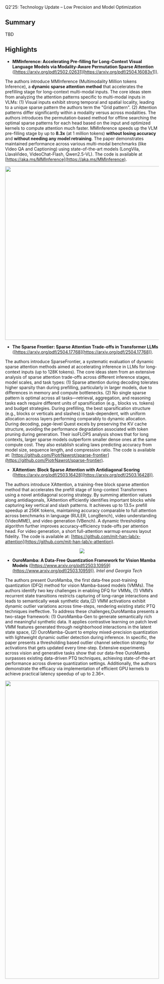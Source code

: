 Q2'25: Technology Update – Low Precision and Model Optimization
## Summary 
TBD
## Highlights
- **MMInference: Accelerating Pre-filling for Long-Context Visual Language Models via Modality-Aware Permutation Sparse Attention** ([https://arxiv.org/pdf/2502.02631](https://arxiv.org/pdf/2504.16083v1)).

The authors introduce MMInference (Multimodality Million tokens Inference), a **dynamic sparse attention method** that accelerates the prefilling stage for long-context multi-modal inputs. The core ideas stem
from analyzing the attention patterns specific to multi-modal inputs in VLMs: (1) Visual inputs exhibit strong temporal and spatial locality, leading to a unique sparse pattern the authors term the "Grid pattern".
(2) Attention patterns differ significantly within a modality versus across modalities. The authors introduces the permutation-based method for offline searching the optimal sparse patterns for each head based on the input and 
optimized kernels to compute attention much faster. MMInference speeds up the VLM pre-filling stage by up to **8.3x** (at 1 million tokens) **without losing accuracy** and **without needing any model retraining**.
The paper demonstrates maintained performance across various multi-modal benchmarks (like Video QA and Captioning) using state-of-the-art models (LongVila, LlavaVideo, VideoChat-Flash, Qwen2.5-VL).
The code is available at [https://aka.ms/MMInference](https://aka.ms/MMInference).

<p align="center">
  <img width="640" height="568" src="https://github.com/user-attachments/assets/c39d2f43-7198-435a-8679-8a145a78d0a8">
</p>

- **The Sparse Frontier: Sparse Attention Trade-offs in Transformer LLMs** ([https://arxiv.org/pdf/2504.17768](https://arxiv.org/pdf/2504.17768)).

The authors introduce SparseFrontier, a systematic evaluation of dynamic sparse attention methods aimed at accelerating inference in LLMs for long-context inputs (up to 128K tokens). The core ideas stem from an extensive analysis of sparse attention trade-offs across different inference stages, model scales, and task types: (1) Sparse attention during decoding tolerates higher sparsity than during prefilling, particularly in larger models, due to differences in memory and compute bottlenecks.
(2) No single sparse pattern is optimal across all tasks—retrieval, aggregation, and reasoning tasks each require different units of sparsification (e.g., blocks vs. tokens) and budget strategies.
During prefilling, the best sparsification structure (e.g., blocks or verticals and slashes) is task-dependent, with uniform allocation across layers performing comparably to dynamic allocation.
During decoding, page-level Quest excels by preserving the KV cache structure, avoiding the performance degradation associated with token pruning during generation.
Their isoFLOPS analysis shows that for long contexts, larger sparse models outperform smaller dense ones at the same compute cost. They also establish scaling laws predicting accuracy from model size, sequence length, and compression ratio.
The code is available at: [https://github.com/PiotrNawrot/sparse-frontier](https://github.com/PiotrNawrot/sparse-frontier).

- **XAttention: Block Sparse Attention with Antidiagonal Scoring** ([https://arxiv.org/pdf/2503.16428](https://arxiv.org/pdf/2503.16428)).

The authors introduce XAttention, a training-free block sparse attention method that accelerates the prefill stage of long-context Transformers using a novel antidiagonal scoring strategy. By summing attention values along antidiagonals, XAttention efficiently identifies important blocks while capturing key vertical and slash patterns.
It achieves up to 13.5× prefill speedup at 256K tokens, maintaining accuracy comparable to full attention across benchmarks in language (RULER, LongBench), video understanding (VideoMME), and video generation (VBench). A dynamic thresholding algorithm further improves accuracy-efficiency trade-offs per attention head. For video generation, a short full-attention warmup ensures layout fidelity.
The code is available at: [https://github.com/mit-han-lab/x-attention](https://github.com/mit-han-lab/x-attention).

<p align="center">
  <img src="https://github.com/user-attachments/assets/388094c8-e87c-479a-9704-c5a7202d33e2">
</p>

- **OuroMamba: A Data-Free Quantization Framework for Vision Mamba Models** ([https://www.arxiv.org/pdf/2503.10959](https://www.arxiv.org/pdf/2503.10959)).
  *Intel and Georgia Tech*
  
The authors present OuroMamba, the first data-free post-training quantization (DFQ) method for vision Mamba-based models (VMMs). The authors identify two key challenges in enabling DFQ for VMMs, (1) VMM’s recurrent state transitions
restricts capturing of long-range interactions and leads to semantically weak synthetic data,(2) VMM activations exhibit dynamic outlier variations across time-steps, rendering existing static PTQ techniques ineffective.
To address these challenges,OuroMamba presents a two-stage framework: (1) OuroMamba-Gen to generate semantically rich and meaningful synthetic data. It applies contrastive learning on patch level VMM features generated
through neighborhood interactions in the latent state space, (2) OuroMamba-Quant to employ mixed-precision quantization with lightweight dynamic outlier detection during inference. In specific, the paper presents a thresholding
based outlier channel selection strategy for activations that gets updated every time-step. Extensive experiments across vision and generative tasks show that our data-free OuroMamba surpasses existing data-driven
PTQ techniques, achieving state-of-the-art performance across diverse quantization settings. Additionally, the authors demonstrate the efficacy via implementation of efficient GPU kernels to achieve practical latency speedup of up to 2.36×. 

<p align="center"><img width="100%" height="50%" src="./figures/ouromamba_for_Q2_tech_update.png"></p><br/>

- **Log-Linear Attention** ([https://arxiv.org/pdf/2506.04761](https://arxiv.org/pdf/2506.04761)).

The authors present Log-Linear Attention, a general framework that extends linear attention and state-space models by introducing a logarithmically growing memory structure for efficient long-context modeling. The paper identifies two key limitations in prior linear attention architectures: (1) the use of fixed-size hidden states restricts their ability to model multi-scale temporal dependencies, and (2) their performance degrades on long sequences due to the lack of hierarchical context aggregation.
To address these challenges, Log-Linear Attention places a particular structure on the attention mask, enabling the compute cost to be log-linear and the memory cost to be logarithmic in sequence length (O(TlogT) training time, 
O(logT) inference time and memory). Conceptually, it uses a Fenwick tree–based scheme to hierarchically partition the input into power-of-two-sized segments. Each query attends to a logarithmic number of hidden states, summarizing increasingly coarse ranges of past tokens. This design emphasizes recent context with finer granularity, while efficiently compressing distant information.
The framework is instantiated on top of two representative models: Mamba-2 and Gated DeltaNet, resulting in Log-Linear Mamba-2 and Log-Linear Gated DeltaNet. These variants inherit the expressive recurrence structures of their linear counterparts but benefit from logarithmic memory growth and sub-quadratic training algorithms via a custom chunkwise parallel scan implementation in Triton.
Experiments across language modeling, long-context retrieval, and in-context reasoning benchmarks show that Log-Linear Attention consistently improves long-range recall while achieving competitive or better throughput than FlashAttention-2 at longer sequence lengths (>8K). The code is available at [https://github.com/HanGuo97/log-linear-attention](https://github.com/HanGuo97/log-linear-attention).

<p align="center"><img width="50%" src="https://github.com/user-attachments/assets/8cb7362e-b69f-4953-9ac6-544710456257"></p><br/>

- ...

## Papers with notable results 
### Quantization
- **SeedLM: Compressing LLM Weights into Seeds of Pseudo-Random Generators** ([https://arxiv.org/pdf/2410.10714](https://arxiv.org/pdf/2410.10714)).
  *Apple and Meta*

This paper introduces SeedLM, a novel data-free post-training compression method for Large Language Models (LLMs) that uses seeds of pseudo-random generators and some coefficients to recreate model weights. 
SeedLM aims to reduce memory access and leverage idle compute cycles during inference, effectively speeding up memory-bound tasks by trading compute for fewer memory accesses. 
The method generalizes well across diverse tasks, achieving better zero-shot accuracy retention at 4- and 3-bit compression compared to OmniQuant, AWQ and QuIP#. 
Additionally, FPGA-based tests demonstrate close to 4x speedup for memory-bound tasks such as generation for 4bit per value over an FP16 Llama baseline.

<p align="center"><img width="50%" src="https://github.com/user-attachments/assets/4f0516a5-8b22-459c-8dfe-2225552aa3f3"></p>

- **MambaQuant: Quantizing the Mamba Family with Variance Aligned Rotation Methods** ([https://arxiv.org/abs/2501.13484](https://arxiv.org/abs/2501.13484)).
 *Houmo AI, Harbin Institute of Technology (Shenzhen), Nanjing University, Southeast University*

This paper tackles the challenge of post-training quantization for Mamba architectures. Standard quantization techniques adapted from large language models result in substantial accuracy loss when applied to Mamba models, largely due to extreme outliers and inconsistent variances across different channels in weights and activations. To address these issues, the authors propose MambaQuant, introducing two variance alignment techniques: KLT-Enhanced and Smooth-Fused rotations. These methods effectively equalize channel variances, resulting in more uniform data distributions before quantization. Experimental results show that MambaQuant enables Mamba models to be quantized to 8 bits for both weights and activations with less than 1% loss in accuracy, markedly surpassing previous approaches on both vision and language tasks. 

- **SageAttention3: Microscaling FP4 Attention for Inference and An Exploration of 8-bit Training** ([https://arxiv.org/abs/2505.11594](https://arxiv.org/abs/2505.11594)).
 *Tsinghua University*

The authors introduce SageAttention3, a novel FP4 micro-scaling quantization technique for Transformer attention designed to achieve a 5x speedup in inference on NVIDIA GPUs and an 8-bit novel training approach that preserves model accuracy during finetuning while reducing memory demands. The method applies FP4 quantization to the two main attention matrix multiplications, using a microscaling strategy with a group size of 16 elements per scale factor. This fine granularity limits the impact of outlier values that can otherwise cause significant quantization error. To address issues with quantizing the attention map, the authors propose a two-level quantization scheme. First, each row of attention map is scaled into the range 
[0, 448 × 6], which ensures the FP8 scaling factor (required by hardware) fully utilizes its representation range. Then, FP4 quantization is applied at the block level. This two-step process significantly reduces quantization error compared to direct quantization. Empirical results show that SageAttention3 delivers substantial inference speedups with minimal quality loss on language, image, and video generation benchmarks. The code is available at: https://github.com/thu-ml/SageAttention.

<p align="center"><img width="70%" src=https://github.com/user-attachments/assets/8d08d5e2-d1ff-4dd0-9142-ebea707bf4b8></p>

- **APHQ-ViT: Post-Training Quantization with Average Perturbation Hessian Based Reconstruction for Vision Transformers** ([https://arxiv.org/pdf/2504.02508](https://arxiv.org/pdf/2504.02508)).
  *Beihang University*

APHQ-ViT is a PTQ method designed to address the challenges of quantizing Vision Transformers, particularly under ultra-low bit settings. Traditional reconstruction-based PTQ methods, effective for Convolutional Neural Networks, often fail with ViTs due to inaccurate estimation of output importance and significant accuracy degradation when quantizing post-GELU activations.

To overcome these issues, APHQ-ViT introduces an improved Average Perturbation Hessian (APH) loss for better importance estimation. Additionally, it proposes an MLP Reconstruction technique that replaces the GELU activation function with ReLU in the MLP modules and reconstructs them using the APH loss on a small unlabeled calibration set. Experiments demonstrate that APHQ-ViT, utilizing linear quantizers, outperforms existing PTQ methods by substantial margins in 3-bit and 4-bit quantization across various vision tasks.

The source code for APHQ-ViT is available at https://github.com/GoatWu/APHQ-ViT.

- **LoTA-QAF: Lossless Ternary Adaptation for Quantization-Aware Fine-Tuning** ([https://arxiv.org/pdf/2505.18724](https://arxiv.org/pdf/2505.18724)).
 *Southwestern University of Finance and Economics, Financial Intelligence and Financial Engineering Key Laboratory of Sichuan Province,  The Hong Kong University of Science and Technology (Guangzhou), Sun Yat-sen University, Huawei Inc.*

LoTA-QAF is a quantization-aware fine-tuning method for LLMs designed for efficient edge deployment. Its key innovation is a ternary adaptation approach, where ternary adapter matrices can only increment, decrement, or leave unchanged each quantized integer weight (+1, −1, or 0) within the quantization grid during fine-tuning. This tightly restricts the amount each quantized value can change, ensuring the adapters do not make large modifications to weights. The method enables lossless merging of adaptation into the quantized model, preserving computational efficiency and model performance with no quantization-induced accuracy loss at merge. The method uses a novel ternary signed gradient descent (t-SignSGD) optimizer to efficiently update these highly constrained ternary weights. Evaluated on the Llama-3.1/3.3 and Qwen-2.5 families, LoTA-QAF consistently outperforms previous quantization-aware fine-tuning methods such as QA-LoRA, especially at very low bit-widths (2-bit and 3-bit quantization), recovering up to 5.14% more accuracy on MMLU compared to LoRA under 2-bit quantization, while also being 1.7x–2x faster at inference after merging. Task-specific fine-tuning shows LoTA-QAF improves on other quantization-aware methods, though it slightly lags behind full-precision LoRA in those scenarios.
The code is available at: https://github.com/KingdalfGoodman/LoTA-QAF.

<p align="center"><img width="70%" src=https://github.com/user-attachments/assets/3f0d61d1-b664-4e0e-a585-6952912411c2></p>

- **DL-QAT: Weight-Decomposed Low-Rank Quantization-Aware Training for Large Language Models** ([https://arxiv.org/abs/2504.09223](https://arxiv.org/abs/2504.09223)).
  *AMD*

DL-QAT is a quantization-aware training (QAT) technique for LLMs that achieves high efficiency by updating less than 1% of parameters. It introduces group-specific quantization magnitudes and uses LoRA-based low-rank adaptation within the quantization space. Tested on LLaMA and LLaMA2, DL-QAT outperforms previous state-of-the-art methods—including QA-LoRA and LLM-QAT - by up to 4.2% on MMLU benchmarks for 3-bit models, while greatly reducing memory and training costs.
  
- ...
### Pruning / Sparsity
- **SparseVLM: Visual Token Sparsification for Efficient Vision-Language Model Inference** ([https://arxiv.org/pdf/2410.04417](https://arxiv.org/pdf/2410.04417)).

SparseVLM introduces a lightweight, training-free framework for visual token sparsification in vision-language models (VLMs). Unlike text-agnostic approaches, it leverages cross-attention to identify text-relevant visual tokens (“raters”) and adaptively prunes others based on the rank of the attention matrix. Crucially, SparseVLM doesn’t discard all pruned tokens—instead, it recycles the most informative ones (those with high attention relevance scores). These are grouped using a density peak clustering algorithm, and each cluster is compressed into a single representative token. The reconstructed tokens are then reinserted into the model, replacing the larger set of pruned tokens with a compact, information-rich representation. Applied to LLaVA, SparseVLM achieves a 4.5× compression rate with only a 0.9% accuracy drop, reduces CUDA latency by 37%, and saves 67% memory. The code is available at [https://github.com/Gumpest/SparseVLMs](https://github.com/Gumpest/SparseVLMs).

- **Token Sequence Compression for Efficient Multimodal Computing** ([https://arxiv.org/pdf/2504.17892](https://arxiv.org/pdf/2504.17892)).
  
The authors introduce a training-free method for compressing visual token sequences in visual language models (VLMs), significantly reducing computational costs. Instead of relying on attention-based “saliency”—a measure of how much attention a model gives to each token—they use simple clustering to group similar visual tokens and aggregate them. Their “Cluster & Aggregate” approach outperforms prior finetuning-free methods like VisionZip and SparseVLM across 8+ benchmarks, even when retaining as little as 11% of the original tokens. Surprisingly, random and spatial sampling also perform competitively, revealing high redundancy in visual encodings.

<p align="center"><img width="50%" src="https://github.com/user-attachments/assets/b5b99700-ff0c-4f8f-b28a-ca079341feae"></p>

- **TopV: Compatible Token Pruning with Inference Time Optimization for Fast and Low-Memory Multimodal Vision Language Model** ([https://arxiv.org/pdf/2503.18278v2](https://arxiv.org/pdf/2503.18278v2)).

The authors introduce a training-free, optimization-based framework for reducing visual token redundancy in VLMs. Visual tokens often dominate the input sequence—up to 95% in some models. TopV addresses this by pruning unimportant visual tokens once during the prefilling stage, before decoding begins.
Instead of relying on attention scores, TopV estimates the importance of each visual token by solving an optimal transport problem. In this setup:

• Source tokens are the input visual tokens entering a specific transformer layer.

• Target tokens are the output visual tokens after that layer has processed the input—specifically, the output after the Post-LN sublayer.

<p align="center"><img src="https://github.com/user-attachments/assets/52352aef-be92-4060-996f-79d21c86ccbb"></p>

TopV calculates how much each input token contributes to the output using the Sinkhorn algorithm, guided by a cost function that considers:

• How similar the tokens are in content (feature similarity),

• How close they are in the image (spatial proximity),

• How central they are in the image (centrality).

To prevent visual collapse—especially in detail-sensitive tasks like OCR and captioning—TopV includes a lightweight recovery step. From the discarded tokens, TopV uniformly samples a subset at regular intervals (e.g., every 4th or 6th token) and reinserts them into the token sequence alongside the top-k tokens, ensuring spatial diversity and semantic coverage without significant overhead. 
TopV performs pruning once after the prompt and image are processed. The pruned visual token set remains fixed throughout decoding, enabling efficient and consistent inference.

- **Beyond 2:4: exploring V:N:M sparsity for efficient transformer inference on GPUs**
([https://arxiv.org/abs/2410.16135](https://arxiv.org/abs/2410.16135)).
 *Tsinghua University, Beijing Jiaotong University*

This paper introduces and systematically studies V:N:M sparsity as a more efficient and flexible alternative to the industry-standard 2:4 sparsity for accelerating Transformer inference on GPUs. In the V:N:M approach, weight matrices are divided into V×M blocks; within each block, most columns are pruned, and 2:4 sparsity is then applied to the remaining columns. This scheme enables significantly higher and more adaptable sparsity ratios, while remaining compatible with existing GPU sparse tensor core acceleration. The authors propose a comprehensive framework for creating V:N:M-sparse Transformers: it features a heuristic method for selecting V and M values to optimize the accuracy-speedup trade-off, a V:N:M-specific channel permutation method for improving accuracy in low-budget training scenarios, and a three-stage LoRA training process for memory-efficient fine-tuning. Experimental results show that V:N:M-sparse Transformers can achieve much higher sparsity levels - such as 75% parameter reduction, while maintaining nearly lossless accuracy on downstream tasks, and outperform 2:4 sparsity in both speed and flexibility.

<p align="center"><img width="50%" src="https://github.com/user-attachments/assets/63bcfc3b-440f-4395-9d11-9581fedd25b7"></p>

- ...
### Other 
- **MoDM: Efficient Serving for Image Generation via Mixture-of-Diffusion Models** ([https://arxiv.org/pdf/2503.11972](https://arxiv.org/pdf/2503.11972)).
  *Intel and University of Michigan*
 
Diffusion-based text-to-image generation models trade latency for quality: small models are fast but generate lower quality images, while large models produce better images
but are slow. This paper presents MoDM, a novel caching-based serving system for diffusion models that dynamically balances latency and quality through a mixture of diffusion models.
Unlike prior approaches that rely on model-specific internal features, MoDM caches final images, allowing seamless retrieval and reuse across multiple diffusion model families.
This design enables adaptive serving by dynamically balancing latency and image quality: using smaller models for cache-hit requests to reduce latency while reserving larger
models for cache-miss requests to maintain quality. Small model image quality is preserved using retrieved cached images. MoDM has a global monitor that optimally allocates
GPU resources and balances inference workload, ensuring high throughput while meeting Service-Level Objectives (SLOs) under varying request rates. Extensive evaluations show
that MoDM significantly reduces an average serving time by 2.5× while retaining image quality, making it a practical solution for scalable and resource-efficient model deployment.

- **Fast-dLLM: Training-free Acceleration of Diffusion LLM by Enabling KV Cache and Parallel Decoding** ([https://arxiv.org/abs/2505.22618](https://arxiv.org/abs/2505.22618)).
  *The University of Hong Kong, NVIDIA, MIT, Independent Researcher*

Fast-dLLM is a training-free method to accelerate diffusion-based large language models by introducing a block-wise KV Cache and confidence-aware parallel decoding. The block-wise KV Cache reuses more than 90% of attention activations with bidirectional (prefix and suffix) caching, delivering throughput improvements ranging from 8.1x to 27.6x while keeping accuracy loss under 2%. Confidence-aware parallel decoding selectively generates tokens that exceed a set confidence threshold (like 0.9), achieving up to 13.3x speedup and preserving output coherence thanks to theoretical guarantees. Experimentally, Fast-dLLM achieves up to 27.6× end-to-end speedup on 1024-token sequences (e.g., LLaDA, 8-shot) and keeps accuracy within 2% of the baseline across major reasoning and code benchmarks including GSM8K, MATH, HumanEval, and MBPP.
  
- ...
### Software
- **FlashRNN: I/O-Aware Optimization of Traditional RNNs on modern hardware** ([https://arxiv.org/abs/2412.07752](https://arxiv.org/abs/2412.07752)).
  *Johannes Kepler University, NXAI Lab and NXAI GmbH*

FlashRNN extends traditional RNNs - such as LSTMs and GRUs - by introducing a parallelization scheme where the hidden state is divided into multiple smaller blocks, allowing for parallel computation similar to the head-wise processing in Transformers. The authors develop and open-source custom fused CUDA and Triton kernels that leverage the GPU memory hierarchy efficiently for both forward and backward passes, together with an automatic hardware-aware optimization framework. This approach achieves up to 50x speedup over vanilla PyTorch implementations, making RNNs competitive with Transformer-like models on modern GPUs. The code is available at: https://github.com/NX-AI/flashrnn.
- ...
